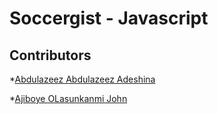 # Soccergist - Javascript


## Contributors
*[Abdulazeez Abdulazeez Adeshina](https://twitter.com/kvng_zeez)

*[Ajiboye OLasunkanmi John](https://github.com/OlaJohn-Ajiboye)

